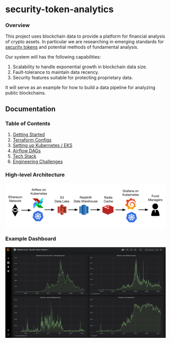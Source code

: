 
# security-token-analytics

### Overview

This project uses blockchain data to provide a platform for financial analysis 
of crypto assets.  In particular we are researching in 
emerging standards for [security tokens](https://github.com/ethereum/EIPs/issues/1411) 
and potential methods of fundamental analysis.

Our system will has the following capabilities:

1. Scalability to handle exponential growth in blockchain data size.
2. Fault-tolerance to maintain data recency.
3. Security features suitable for protecting proprietary data.

It will serve as an example for how to build a data pipeline for analyzing
public blockchains.

## Documentation

### Table of Contents
1.  [Getting Started](/docs/getting_started.md)
2.  [Terraform Configs](/terraform/README.md)
3.  [Setting up Kubernetes / EKS](/k8s/README.md)
4.  [Airflow DAGs](/airflow/README.md)
5.  [Tech Stack](/docs/tech_stack.md)
6.  [Engineering Challenges](/docs/challenges.md)


### High-level Architecture
![high level architecture](docs/img/tech_stack.png)

### Example Dashboard
![example dashboard](docs/img/grafana_dashboard.png)
